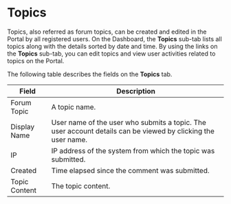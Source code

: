 ﻿---
sidebar_position: 1
---

# Topics

<head>
  <meta name="guidename" content="API Management"/>
  <meta name="context" content="GUID-98e1bf12-2c53-4862-8869-1b3dd79e13c6"/>
</head>

Topics, also referred as forum topics, can be created and edited in the Portal by all registered users. On the Dashboard, the **Topics** sub-tab lists all topics along with the details sorted by date and time. By using the links on the **Topics** sub-tab, you can edit topics and view user activities related to topics on the Portal.

The following table describes the fields on the **Topics** tab. 

|**Field** |**Description** |
| -------- | -------- |
|Forum Topic|A topic name. |
|Display Name|User name of the user who submits a topic. The user account details can be viewed by clicking the user name. |
|IP|IP address of the system from which the topic was submitted. |
|Created|Time elapsed since the comment was submitted. |
|Topic Content|The topic content. |

